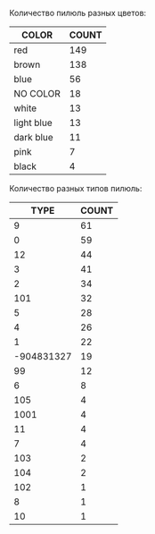 Количество пилюль разных цветов:


| COLOR         | COUNT       |
|---------------|-------------|
| red           | 149         |
| brown         | 138         |
| blue          |  56         |
| NO COLOR      |  18         |
| white         |  13         |
| light blue    |  13         |
| dark blue     |  11         |
| pink          |   7         |
| black         |   4         |


Количество разных типов пилюль:

| TYPE          | COUNT       |
|---------------|-------------|
| 9             | 61          |
| 0             | 59          |
| 12            | 44          |
| 3             | 41          |
| 2             | 34          |
| 101           | 32          |
| 5             | 28          |
| 4             | 26          |
| 1             | 22          |
|-904831327     | 19          |
| 99            | 12          |
| 6             |  8          |
| 105           |  4          |
| 1001          |  4          |
| 11            |  4          |
| 7             |  4          |
| 103           |  2          |
| 104           |  2          |
| 102           |  1          |
| 8             |  1          |
| 10            |  1          |